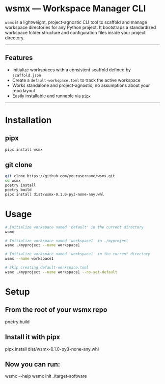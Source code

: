 # wsmx — Workspace Manager CLI

`wsmx` is a lightweight, project-agnostic CLI tool to scaffold and manage workspace directories
for any Python project. It bootstraps a standardized workspace folder structure and configuration
files inside your project directory.

---

## Features

- Initialize workspaces with a consistent scaffold defined by `scaffold.json`
- Create a `default-workspace.toml` to track the active workspace
- Works standalone and project-agnostic; no assumptions about your repo layout
- Easily installable and runnable via `pipx`

---

# Installation

## pipx
```bash
pipx install wsmx
```

## git clone

```bash
git clone https://github.com/yourusername/wsmx.git
cd wsmx
poetry install
poetry build
pipx install dist/wsmx-0.1.0-py3-none-any.whl
```


# Usage

```bash
# Initialize workspace named 'default' in the current directory
wsmx

# Initialize workspace named 'workspace1' in ./myproject
wsmx ./myproject --name workspace1

# Initialize workspace named 'workspace1' in the current directory
wsmx --name workspace1

# Skip creating default-workspace.toml
wsmx ./myproject --name workspace1 --no-set-default
```

# Setup

## From the root of your wsmx repo
poetry build

## Install it with pipx
pipx install dist/wsmx-0.1.0-py3-none-any.whl

## Now you can run:
wsmx --help
wsmx init ./target-software

